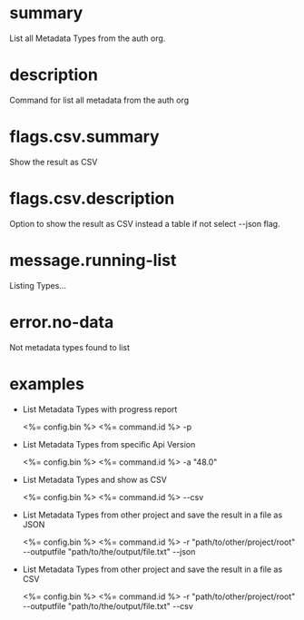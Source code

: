 # summary

List all Metadata Types from the auth org.

# description

Command for list all metadata from the auth org

# flags.csv.summary

Show the result as CSV

# flags.csv.description

Option to show the result as CSV instead a table if not select --json flag.

# message.running-list

Listing Types...

# error.no-data

Not metadata types found to list

# examples

- List Metadata Types with progress report

  <%= config.bin %> <%= command.id %> -p

- List Metadata Types from specific Api Version

  <%= config.bin %> <%= command.id %> -a "48.0"

- List Metadata Types and show as CSV

  <%= config.bin %> <%= command.id %> --csv

- List Metadata Types from other project and save the result in a file as JSON

  <%= config.bin %> <%= command.id %> -r "path/to/other/project/root" --outputfile "path/to/the/output/file.txt" --json

- List Metadata Types from other project and save the result in a file as CSV

  <%= config.bin %> <%= command.id %> -r "path/to/other/project/root" --outputfile "path/to/the/output/file.txt" --csv
